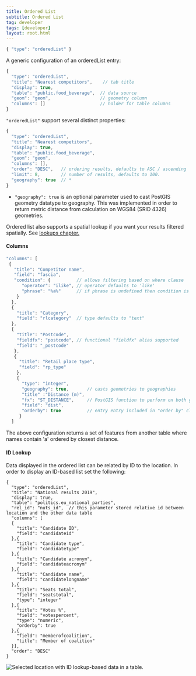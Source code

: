 ```yaml
---
title: Ordered List
subtitle: Ordered List
tag: developer
tags: [developer]
layout: root.html
---
```


```javascript
{ "type": "orderedList" }
```

A generic configuration of an orderedList entry:

```javascript
{
  "type": "orderedList",
  "title": "Nearest competitors",    // tab title
  "display": true,
  "table": "public.food_beverage",  // data source
  "geom": "geom",                   // geometry column
  "columns": []                     // holder for table columns
}
```

`"orderedList"` support several distinct properties:

```javascript
{
  "type": "orderedList",
  "title": "Nearest competitors",
  "display": true,
  "table": "public.food_beverage",
  "geom": "geom",
  "columns": [],
  "order": "DESC",   // ordering results, defaults to ASC / ascending
  "limit": 8,        // number of results, defaults to 100.
  "geography": true  // *
}
```

* `"geography": true` is an optional parameter used to cast PostGIS geometry datatype to geography. This was implemented in order to return metric distance from calculation on WGS84 \(SRID 4326\) geometries.

Ordered list also supports a spatial lookup if you want your results filtered spatially. See [lookups chapter.](./lookups.md)

#### Columns

```javascript
"columns": [
 {
   "title": "Competitor name",
   "field": "fascia",
   "condition": {          // allows filtering based on where clause
      "operator": "ilike", // operator defaults to 'like'
      "phrase": "%a%"      // if phrase is undefined then condition is left out 
    }
  },
  {
    "title": "Category",
    "field": "rlcategory"  // type defaults to "text"
  },
  {
    "title": "Postcode",
    "fieldfx": "postcode", // functional "fieldfx" alias supported 
    "field": "_postcode"
   },
   {
     "title": "Retail place type",
     "field": "rp_type"
    },
    {
      "type": "integer",
      "geography": true,       // casts geometries to geographies
      "title" :"Distance (m)",
      "fx": "ST_DISTANCE",     // PostGIS function to perform on both geometries
      "field": "dist",
      "orderby": true          // entry entry included in "order by" clause
     }
  ]
```

The above configuration returns a set of features from another table where names contain 'a' ordered by closest distance.


#### ID Lookup

Data displayed in the ordered list can be related by ID to the location. In order to display an ID-based list set the following:

```text
{
  "type": "orderedList",
  "title": "National results 2019",
  "display": true,
  "table": "politics.eu_national_parties",
  "rel_id": "nuts_id",  // this parameter stored relative id between location and the other data table
  "columns": [
  {
    "title": "Candidate ID",
    "field": "candidateid"
  },{
    "title": "Candidate type",
    "field": "candidatetype"
  },{
    "title": "Candidate acronym",
    "field": "candidateacronym"
  },{
    "title": "Candidate name",
    "field": "candidatelongname"
  },{
    "title": "Seats total",
    "field": "seatstotal",
    "type": "integer"
  },{
    "title": "Votes %",
    "field": "votespercent",
    "type": "numeric",
    "orderby": true
  },{
    "field": "memberofcoalition",
    "title": "Member of coalition"
  }],
  "order": "DESC"
}
```

![Selected location with ID lookup-based data in a table.](../../../assets/img/ordered_list_id_lookup.png) 
